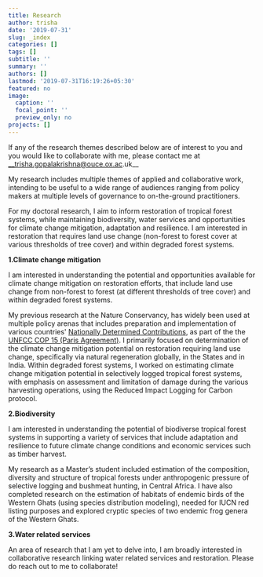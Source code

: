 ```yaml
---
title: Research
author: trisha
date: '2019-07-31'
slug: _index
categories: []
tags: []
subtitle: ''
summary: ''
authors: []
lastmod: '2019-07-31T16:19:26+05:30'
featured: no
image:
  caption: ''
  focal_point: ''
  preview_only: no 
projects: []
---
```


If any of the research themes described below are of interest to you and you would like to collaborate with me, please contact me at __trisha.gopalakrishna@ouce.ox.ac.uk__

My research includes multiple themes of applied and collaborative work, intending to be useful to a wide range of audiences ranging from policy makers at multiple levels of governance to on-the-ground practitioners. 

For my doctoral research, I aim to inform restoration of tropical forest systems, while maintaining biodiversity, water services and opportunities for climate change mitigation, adaptation and resilience. I am interested in restoration that requires land use change (non-forest to forest cover at various thresholds of tree cover) and within degraded forest systems.

__1.Climate change mitigation__

I am interested in understanding the potential and opportunities available for climate change mitigation on restoration efforts, that include land use change from non-forest to forest  (at different thresholds of tree cover) and within degraded forest systems. 

My previous research at the Nature Conservancy, has widely been used at multiple policy arenas that includes preparation and implementation of various countries' [Nationally Determined Contributions](https://unfccc.int/process-and-meetings/the-paris-agreement/nationally-determined-contributions-ndcs), as part of the the [UNFCC COP 15 (Paris Agreement)](https://unfccc.int/process-and-meetings#:a0659cbd-3b30-4c05-a4f9-268f16e5dd6b). I primarily focused on determination of the climate change mitigation potential on restoration requiring land use change, specifically via natural regeneration globally, in the States and in India. 
Within degraded forest systems, I worked on estimating climate change mitigation potential in selectively logged tropical forest systems, with emphasis on assessment and limitation of damage during the various harvesting operations, using the Reduced Impact Logging for Carbon protocol. 

__2.Biodiversity__

I am interested in understanding the potential of biodiverse tropical forest systems in supporting a variety of services that include adaptation and resilience to future climate change conditions and economic services such as timber harvest. 

My research as a Master’s student included estimation of the composition, diversity and structure of tropical forests under anthropogenic pressure of selective logging and bushmeat hunting, in Central Africa. I have also completed research on the estimation of habitats of endemic birds of the Western Ghats (using species distribution modeling), needed for IUCN red listing purposes and explored cryptic species of two endemic frog genera of the Western Ghats. 

__3.Water related services__

An area of research that I am yet to delve into, I am broadly interested in collaborative research linking water related services and restoration. Please do reach out to me to collaborate!
 
